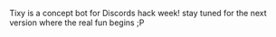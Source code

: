 Tixy is a concept bot for Discords hack week! stay tuned for the next version where the real fun begins ;P
